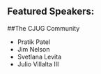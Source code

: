 ## Featured Speakers: 


##The CJUG Community
 * Pratik Patel 
 * Jim Nelson
 * Svetlana Levita 
 * Julio Villalta III
